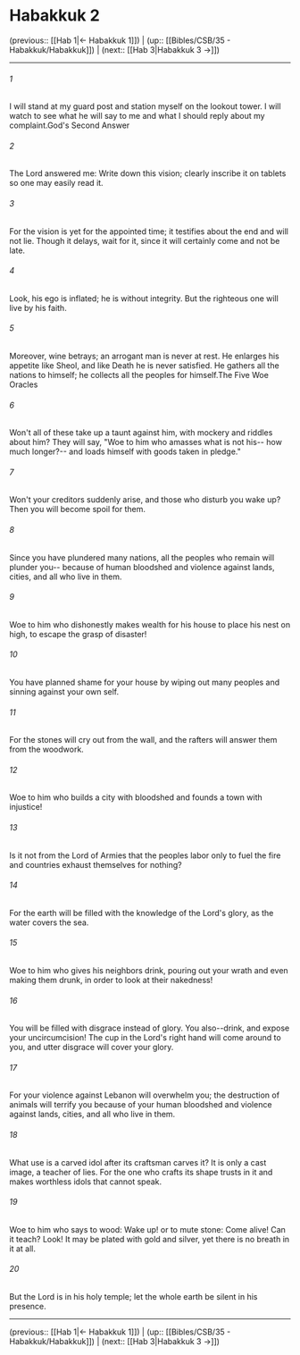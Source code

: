 # Habakkuk 2

(previous:: [[Hab 1|← Habakkuk 1]]) | (up:: [[Bibles/CSB/35 - Habakkuk/Habakkuk]]) | (next:: [[Hab 3|Habakkuk 3 →]])

***


###### 1 
I will stand at my guard post and station myself on the lookout tower. I will watch to see what he will say to me and what I should reply about my complaint.God's Second Answer 

###### 2 
The Lord answered me: Write down this vision; clearly inscribe it on tablets so one may easily read it. 

###### 3 
For the vision is yet for the appointed time; it testifies about the end and will not lie. Though it delays, wait for it, since it will certainly come and not be late. 

###### 4 
Look, his ego is inflated; he is without integrity. But the righteous one will live by his faith. 

###### 5 
Moreover, wine betrays; an arrogant man is never at rest. He enlarges his appetite like Sheol, and like Death he is never satisfied. He gathers all the nations to himself; he collects all the peoples for himself.The Five Woe Oracles 

###### 6 
Won't all of these take up a taunt against him, with mockery and riddles about him? They will say, "Woe to him who amasses what is not his-- how much longer?-- and loads himself with goods taken in pledge." 

###### 7 
Won't your creditors suddenly arise, and those who disturb you wake up? Then you will become spoil for them. 

###### 8 
Since you have plundered many nations, all the peoples who remain will plunder you-- because of human bloodshed and violence against lands, cities, and all who live in them. 

###### 9 
Woe to him who dishonestly makes wealth for his house to place his nest on high, to escape the grasp of disaster! 

###### 10 
You have planned shame for your house by wiping out many peoples and sinning against your own self. 

###### 11 
For the stones will cry out from the wall, and the rafters will answer them from the woodwork. 

###### 12 
Woe to him who builds a city with bloodshed and founds a town with injustice! 

###### 13 
Is it not from the Lord of Armies that the peoples labor only to fuel the fire and countries exhaust themselves for nothing? 

###### 14 
For the earth will be filled with the knowledge of the Lord's glory, as the water covers the sea. 

###### 15 
Woe to him who gives his neighbors drink, pouring out your wrath and even making them drunk, in order to look at their nakedness! 

###### 16 
You will be filled with disgrace instead of glory. You also--drink, and expose your uncircumcision! The cup in the Lord's right hand will come around to you, and utter disgrace will cover your glory. 

###### 17 
For your violence against Lebanon will overwhelm you; the destruction of animals will terrify you because of your human bloodshed and violence against lands, cities, and all who live in them. 

###### 18 
What use is a carved idol after its craftsman carves it? It is only a cast image, a teacher of lies. For the one who crafts its shape trusts in it and makes worthless idols that cannot speak. 

###### 19 
Woe to him who says to wood: Wake up! or to mute stone: Come alive! Can it teach? Look! It may be plated with gold and silver, yet there is no breath in it at all. 

###### 20 
But the Lord is in his holy temple; let the whole earth be silent in his presence.

***

(previous:: [[Hab 1|← Habakkuk 1]]) | (up:: [[Bibles/CSB/35 - Habakkuk/Habakkuk]]) | (next:: [[Hab 3|Habakkuk 3 →]])
